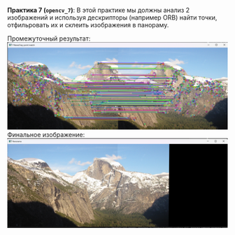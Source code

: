 **Практика 7 (`opencv_7`)**:
   В этой практике мы должны анализ 2 изображений и используя дескрипторы (например ORB) найти точки, отфильровать их и склеить изображения в панораму.
   
   Промежуточный результат:
   ![Скриншот из проекта 8](../images/opencv9.png)
   Финальное изображение:
   ![Скриншот из проекта 9](../images/opencv10.png)